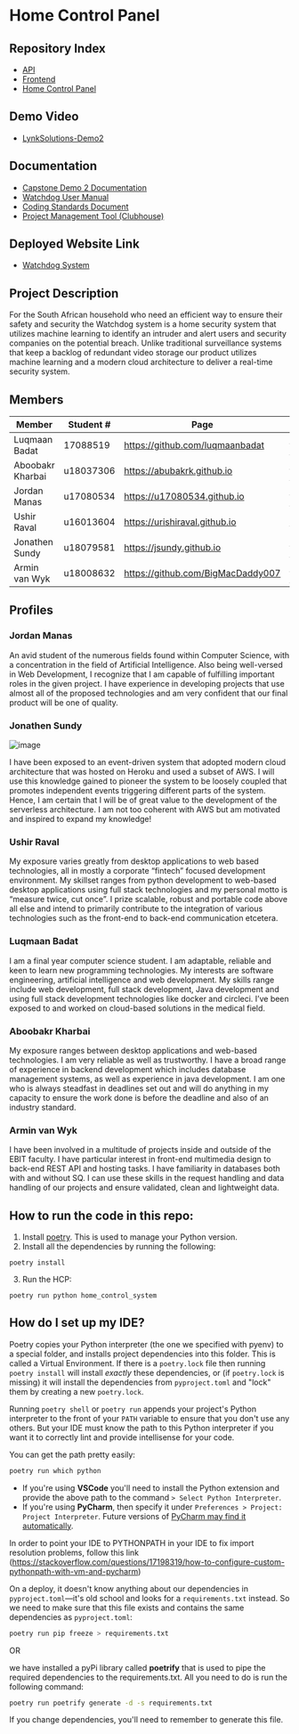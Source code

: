 # Home Control Panel

## Repository Index
- [API](https://github.com/COS301-SE-2020/Watchdog-API)
- [Frontend](https://github.com/COS301-SE-2020/Watchdog-FrontEnd)
- [Home Control Panel](https://github.com/COS301-SE-2020/Watchdog)

## Demo Video
- [LynkSolutions-Demo2](https://drive.google.com/file/d/1JfVWYLl65t5PzllO-vNKPR-YlOt7DRnX/view?usp=sharing)

## Documentation
- [Capstone Demo 2 Documentation](https://drive.google.com/file/d/1eBr5il0vBNbcobf96etwTo1S3SHeI1IU/view?usp=sharing)
- [Watchdog User Manual](https://drive.google.com/file/d/1gu36_44IbnKeGjC61VaDXLu3mLKEqTvr/view?usp=sharing)
- [Coding Standards Document]()
- [Project Management Tool (Clubhouse)](https://app.clubhouse.io/lynksolutions/)

## Deployed Website Link
- [Watchdog System](https://master.d18pg5ypwr9xji.amplifyapp.com/)

## Project Description
For the South African household who need an efficient way to ensure their safety and security the Watchdog system is a home security system that utilizes machine 
learning to identify an intruder and alert users and security companies on the potential breach. Unlike traditional surveillance systems that keep a backlog of 
redundant video storage our product utilizes machine learning and a modern cloud architecture to deliver a real-time security system.
## Members
|Member|Student #|Page|LinkedIn|
|------|---------|----|--------|
|Luqmaan Badat|17088519|<https://github.com/luqmaanbadat>|<https://www.linkedin.com/in/luqmaan-badat/>|
|Aboobakr Kharbai|u18037306|<https://abubakrk.github.io>|<https://www.linkedin.com/in/aboobacker-kharbai-7a94961a9/>|
|Jordan Manas|u17080534|<https://u17080534.github.io>|<https://www.linkedin.com/in/jordan-manas-b822651aa/>|
|Ushir Raval|u16013604|<https://urishiraval.github.io>| <https://www.linkedin.com/in/unraval/>|
|Jonathen Sundy|u18079581|<https://jsundy.github.io>|<https://www.linkedin.com/in/jonathen-sundy-79b33b168/>|
|Armin van Wyk|u18008632|<https://github.com/BigMacDaddy007>|<https://www.linkedin.com/in/armin-van-wyk-b714931a9/>|

## Profiles
### Jordan Manas

An avid student of the numerous fields found within Computer Science, with a concentration in the field of Artificial Intelligence. Also being well-versed in Web Development, I recognize that I am capable of fulfilling important roles in the given project. I have experience in developing projects that use almost all of the proposed technologies and am very confident that our final product will be one of quality.

### Jonathen Sundy
![image](https://drive.google.com/uc?export=view&id=10ZNi-LlrJPn8OqM5xFladO6TvPYE30oB)

I have been exposed to an event-driven system that adopted modern cloud architecture that was hosted on Heroku and used a subset of AWS. I will use this knowledge gained to pioneer the system to be loosely coupled that promotes independent events triggering different parts of the system. Hence, I am certain that I will be of great value to the development of the serverless architecture. I am not too coherent with AWS but am motivated and inspired to expand my knowledge!

### Ushir Raval

My exposure varies greatly from desktop applications to web based technologies, all in mostly a corporate “fintech” focused development environment. My skillset ranges from python development to web-based desktop applications using full stack technologies and my personal motto is “measure twice, cut once”. I prize scalable, robust and portable code above all else and intend to primarily contribute to the integration of various technologies such as the front-end to back-end communication etcetera.

### Luqmaan Badat

I am a final year computer science student. I am adaptable, reliable and keen to learn new programming technologies. My interests are software engineering, artificial intelligence and web development. My skills range include web development, full stack development, Java development and using full stack development technologies like docker and circleci. I’ve been exposed to and worked on cloud-based solutions in the medical field. 

### Aboobakr Kharbai

My exposure ranges between desktop applications and web-based technologies. I am very reliable as well as trustworthy. I have a broad range of experience in backend development which includes database management systems, as well as experience in java development. I am one who is always steadfast in deadlines set out and will do anything in my capacity to ensure the work done is before the deadline and also of an industry standard.

### Armin van Wyk

I have been involved in a multitude of projects inside and outside of the EBIT faculty. I have particular interest in front-end multimedia design to back-end REST API and hosting tasks. I have familiarity in databases both with and without SQ. I can use these skills in the request handling and data handling of our projects and ensure validated, clean and lightweight data.


## How to run the code in this repo:
1. Install [poetry](https://pypi.org/project/poetrify/). This is used to manage your Python version.
2. Install all the dependencies by running the following:
```
poetry install
```
3. Run the HCP:
```
poetry run python home_control_system
```

## How do I set up my IDE?

Poetry copies your Python interpreter (the one we specified with pyenv) to a special folder, and installs project dependencies into this folder. This is called a Virtual Environment. If there is a `poetry.lock` file then running `poetry install` will install _exactly_ these dependencies, or (if `poetry.lock` is missing) it will install the dependencies from `pyproject.toml` and "lock" them by creating a new `poetry.lock`.

Running `poetry shell` or `poetry run` appends your project's Python interpreter to the front of your `PATH` variable to ensure that you don't use any others. But your IDE must know the path to this Python interpreter if you want it to correctly lint and provide intellisense for your code.

You can get the path pretty easily:

   ```bash
   poetry run which python
   ```

- If you're using **VSCode** you'll need to install the Python extension and provide the above path to the command `> Select Python Interpreter`.
- If you're using **PyCharm**, then specify it under `Preferences > Project: Project Interpreter`. Future versions of [PyCharm may find it automatically](https://youtrack.jetbrains.com/issue/PY-30702).

In order to point your IDE to PYTHONPATH in your IDE to fix import resolution problems, follow this link (https://stackoverflow.com/questions/17198319/how-to-configure-custom-pythonpath-with-vm-and-pycharm)

On a deploy, it doesn't know anything about our dependencies in `pyproject.toml`—it's old school and looks for a `requirements.txt` instead. So we need to make sure that this file exists and contains the same dependencies as `pyproject.toml`:

   ```bash
   poetry run pip freeze > requirements.txt
   ```

OR

we have installed a pyPi library called **poetrify** that is used to pipe the required dependencies to the requirements.txt. All you need to do is run the following command:

   ```bash
   poetry run poetrify generate -d -s requirements.txt
   ```

If you change dependencies, you'll need to remember to generate this file.